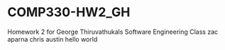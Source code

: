 # COMP330-HW2_GH
Homework 2 for George Thiruvathukals Software Engineering Class
zac aparna chris austin
hello world 